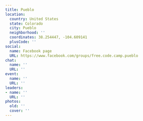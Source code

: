 ```yaml
---
title: Pueblo
location:
  country: United States
  state: Colorado
  city: Pueblo
  neighborhood: ''
  coordinates: 38.254447, -104.609141
  plusCode: ''
social:
  name: Facebook page
  URL: https://www.facebook.com/groups/free.code.camp.pueblo
chat:
  name: ''
  URL: ''
event:
  name: ''
  URL: ''
leaders:
- name: ''
  URL: ''
photos:
  old: ''
  cover: ''
---
```

